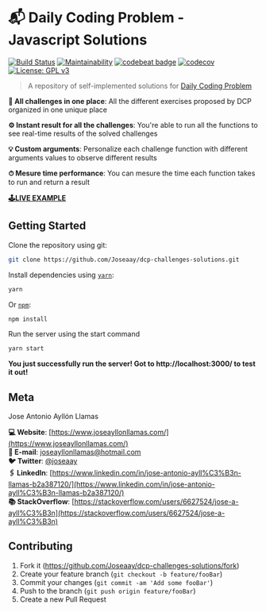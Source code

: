 # 📬 Daily Coding Problem - Javascript Solutions

[![Build Status][travis-image]][travis-url]
[![Maintainability][Maintainability-image]][Maintainability-url]
[![codebeat badge][codebeat-image]][codebeat-url]
[![codecov][codecov-image]][codecov-url]
[![License: GPL v3][license-image]][license-url]

> A repository of self-implemented solutions for [Daily Coding Problem](https://www.dailycodingproblem.com/)

**📖 All challenges in one place**: All the different exercises proposed by DCP organized in one unique place

**⚙️ Instant result for all the challenges**: You're able to run all the functions to see real-time results of the solved challenges

**💡 Custom arguments**: Personalize each challenge function with different arguments values to observe different results

**⏱ Mesure time performance**: You can mesure the time each function takes to run and return a result

[**🕹LIVE EXAMPLE**](https://joseaay.github.io/dcp-challenges-solutions/)

## Getting Started

Clone the repository using git:

```bash
git clone https://github.com/Joseaay/dcp-challenges-solutions.git
```

Install dependencies using [`yarn`](https://yarnpkg.com/en/package/jest):

```bash
yarn
```

Or [`npm`](https://www.npmjs.com/):

```bash
npm install
```

Run the server using the start command

```bash
yarn start
```

**You just successfully run the server! Got to http://localhost:3000/ to test it out!**

## Meta

Jose Antonio Ayllón Llamas

**💻 Website**: [https://www.joseayllonllamas.com/](https://www.joseayllonllamas.com/)
<br>
**📧 E-mail**: joseayllonllamas@hotmail.com
<br>
**🐦 Twitter**: [@joseaay](https://twitter.com/joseaay)
<br>
**🖇 LinkedIn**: [https://www.linkedin.com/in/jose-antonio-ayll%C3%B3n-llamas-b2a387120/](https://www.linkedin.com/in/jose-antonio-ayll%C3%B3n-llamas-b2a387120/)
<br>
**📚 StackOverflow**: [https://stackoverflow.com/users/6627524/jose-a-ayll%C3%B3n](https://stackoverflow.com/users/6627524/jose-a-ayll%C3%B3n)
<br>

## Contributing

1. Fork it (<https://github.com/Joseaay/dcp-challenges-solutions/fork>)
2. Create your feature branch (`git checkout -b feature/fooBar`)
3. Commit your changes (`git commit -am 'Add some fooBar'`)
4. Push to the branch (`git push origin feature/fooBar`)
5. Create a new Pull Request

<!-- Markdown link & img -->

[travis-image]: https://travis-ci.com/Joseaay/dcp-challenges-solutions.svg?branch=master
[travis-url]: https://travis-ci.com/Joseaay/dcp-challenges-solutions
[codecov-image]: https://codecov.io/gh/Joseaay/dcp-challenges-solutions/branch/master/graph/badge.svg
[codecov-url]: https://codecov.io/gh/Joseaay/dcp-challenges-solutions
[license-image]: https://img.shields.io/badge/License-GPLv3-blue.svg
[license-url]: https://www.gnu.org/licenses/gpl-3.0
[Maintainability-image]: https://api.codeclimate.com/v1/badges/91e5a62f28807a72207a/maintainability
[Maintainability-url]: https://codeclimate.com/github/Joseaay/dcp-challenges-solutions/maintainability
[codebeat-image]: https://codebeat.co/badges/818b2f7a-a616-4989-b843-cfc1aa288e01
[codebeat-url]: https://codebeat.co/projects/github-com-joseaay-dcp-challenges-solutions-master
